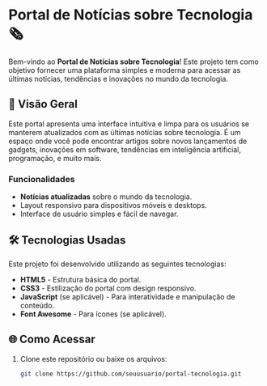 # Portal de Notícias sobre Tecnologia 🗞️ 

Bem-vindo ao **Portal de Notícias sobre Tecnologia**! Este projeto tem como objetivo fornecer uma plataforma simples e moderna para acessar as últimas notícias, tendências e inovações no mundo da tecnologia.

## 🚀 Visão Geral

Este portal apresenta uma interface intuitiva e limpa para os usuários se manterem atualizados com as últimas notícias sobre tecnologia. É um espaço onde você pode encontrar artigos sobre novos lançamentos de gadgets, inovações em software, tendências em inteligência artificial, programação, e muito mais.

### Funcionalidades

- **Notícias atualizadas** sobre o mundo da tecnologia.
- Layout responsivo para dispositivos móveis e desktops.
- Interface de usuário simples e fácil de navegar.

## 🛠️ Tecnologias Usadas

Este projeto foi desenvolvido utilizando as seguintes tecnologias:

- **HTML5** - Estrutura básica do portal.
- **CSS3** - Estilização do portal com design responsivo.
- **JavaScript** (se aplicável) - Para interatividade e manipulação de conteúdo.
- **Font Awesome** - Para ícones (se aplicável).

## 🌐 Como Acessar

1. Clone este repositório ou baixe os arquivos:
   ```bash
   git clone https://github.com/seuusuario/portal-tecnologia.git

